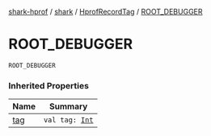 [shark-hprof](../../index.md) / [shark](../index.md) / [HprofRecordTag](index.md) / [ROOT_DEBUGGER](./-r-o-o-t_-d-e-b-u-g-g-e-r.md)

# ROOT_DEBUGGER

`ROOT_DEBUGGER`

### Inherited Properties

| Name | Summary |
|---|---|
| [tag](tag.md) | `val tag: `[`Int`](https://kotlinlang.org/api/latest/jvm/stdlib/kotlin/-int/index.html) |
